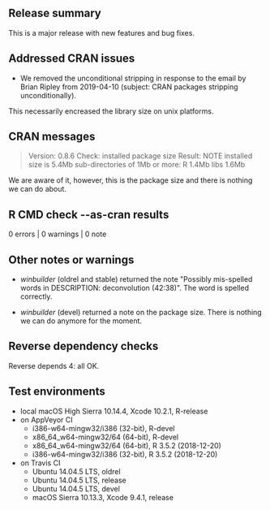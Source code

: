 ## Release summary

This is a major release with new features and bug fixes. 

## Addressed CRAN issues

* We removed the unconditional stripping in response to the email by 
Brian Ripley from 2019-04-10 (subject: CRAN packages stripping unconditionally).

This necessarily encreased the library size on unix platforms.

## CRAN messages

>Version: 0.8.6 
>Check: installed package size 
>Result: NOTE 
>     installed size is 5.4Mb
>     sub-directories of 1Mb or more:
>     R 1.4Mb
>     libs 1.6Mb 

We are aware of it, however, this is the package size and there is nothing we can 
do about.

## R CMD check --as-cran results

0 errors | 0 warnings | 0 note

## Other notes or warnings


* *winbuilder* (oldrel and stable) returned the note "Possibly mis-spelled words in DESCRIPTION: deconvolution (42:38)". The 
word is spelled correctly. 

* *winbuilder* (devel) returned a note on the package size. There is nothing we can do anymore for the moment. 

## Reverse dependency checks

Reverse depends 4: all OK.

## Test environments
* local macOS High Sierra 10.14.4, Xcode 10.2.1, R-release
* on AppVeyor CI
    * i386-w64-mingw32/i386 (32-bit), R-devel
    * x86_64_w64-mingw32/64 (64-bit), R-devel
    * x86_64_w64-mingw32/64 (64-bit), R 3.5.2 (2018-12-20)
    * i386-w64-mingw32/i386 (32-bit), R 3.5.2 (2018-12-20)
* on Travis CI
    * Ubuntu 14.04.5 LTS, oldrel
    * Ubuntu 14.04.5 LTS, release
    * Ubuntu 14.04.5 LTS, devel
    * macOS Sierra 10.13.3, Xcode 9.4.1, release
